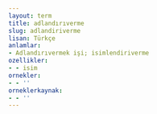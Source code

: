 ```yaml
---
layout: term
title: adlandırıverme
slug: adlandiriverme
lisan: Türkçe
anlamlar:
- Adlandırıvermek işi; isimlendiriverme
ozellikler:
- - isim
ornekler:
- - ''
orneklerkaynak:
- - ''
---
```

